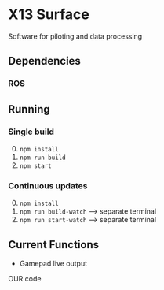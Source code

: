 # X13 Surface
Software for piloting and data processing

## Dependencies
### ROS


## Running
### Single build
0. `npm install`
1. `npm run build`
2. `npm start`

### Continuous updates
0. `npm install`
1. `npm run build-watch` --> separate terminal
2. `npm run start-watch` --> separate terminal

## Current Functions
* Gamepad live output


OUR code

